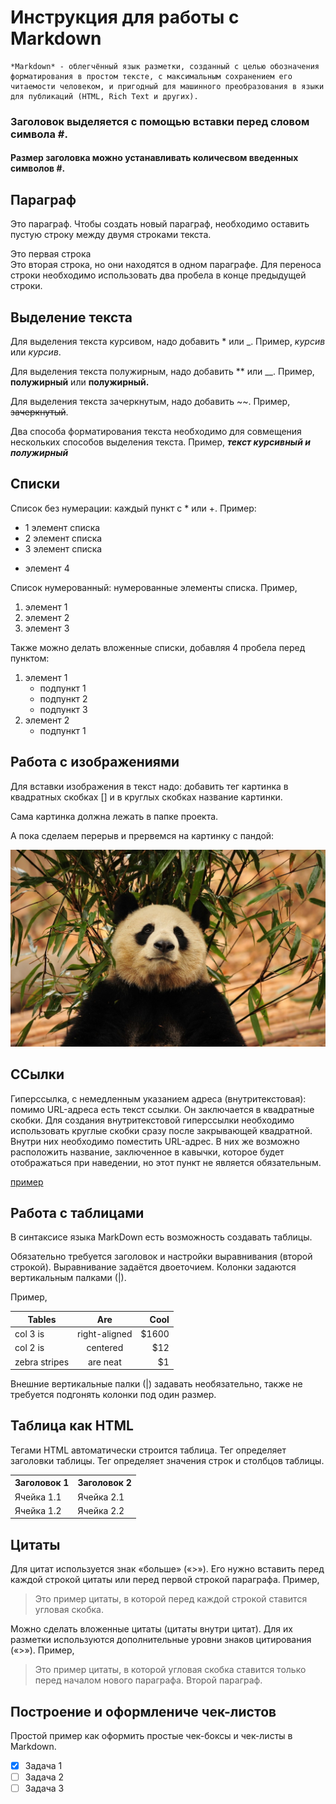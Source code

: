 # Инструкция для работы с Markdown

    *Markdown* - облегчённый язык разметки, созданный с целью обозначения форматирования в простом тексте, с максимальным сохранением его читаемости человеком, и пригодный для машинного преобразования в языки для публикаций (HTML, Rich Text и других).

### Заголовок выделяется с помощью вставки перед словом символа #. 

#### Размер заголовка можно устанавливать количесвом введенных символов #.

## Параграф

Это параграф. Чтобы создать новый параграф, необходимо оставить пустую строку между двумя строками текста.

Это первая строка  
Это вторая строка, но они находятся в одном параграфе. Для переноса строки необходимо использовать два пробела в конце предыдущей строки.

## Выделение текста

Для выделения текста курсивом, надо добавить * или _. Пример, *курсив* или _курсив_.

Для выделения текста полужирным, надо добавить ** или __.
Пример, **полужирный** или __полужирный.__

Для выделения текста зачеркнутым, надо добавить ~~.
Пример, ~~зачеркнутый~~.

Два способа форматирования текста необходимо для совмещения нескольких способов выделения текста. Пример, __*текст курсивный и полужирный*__

## Списки

Список без нумерации: каждый пункт с * или +. Пример:
* 1 элемент списка
* 2 элемент списка
* 3 элемент списка
+ элемент 4

Список нумерованный: нумерованные элементы списка. Пример, 
1. элемент 1
2. элемент 2
3. элемент 3

Также можно делать вложенные списки, добавляя 4 пробела перед пунктом:

1. элемент 1
    * подпункт 1
    * подпункт 2 
    * подпункт 3
2. элемент 2
    * подпункт 1


## Работа с изображениями

Для вставки изображения в текст надо: добавить тег картинка в квадратных скобках [] и в круглых скобках название картинки. 

Сама картинка должна лежать в папке проекта. 

А пока сделаем перерыв и прервемся на картинку с пандой: 

![панда](JPG!.jpg)

## ССылки

Гиперссылка, с немедленным указанием адреса (внутритекстовая): помимо URL-адреса есть текст ссылки. Он заключается в квадратные скобки. Для создания внутритекстовой гиперссылки необходимо использовать круглые скобки сразу после закрывающей квадратной. Внутри них необходимо поместить URL-адрес. В них же возможно расположить название, заключенное в кавычки, которое будет отображаться при наведении, но этот пункт не является обязательным.

  [пример](http://example.com/ "Необязательная подсказка")

## Работа с таблицами

В синтаксисе языка MarkDown есть возможность создавать таблицы.

Обязательно требуется заголовок и настройки выравнивания (второй строкой). Выравнивание задаётся двоеточием. Колонки задаются вертикальным палками (|). 

Пример, 

| Tables        | Are           | Cool  |
| ------------- |:-------------:| -----:|
| col 3 is      | right-aligned | $1600 |
| col 2 is      | centered      |   $12 |
| zebra stripes | are neat      |    $1 |

Внешние вертикальные палки (|) задавать необязательно, также не требуется подгонять колонки под один размер.

## Таблица как HTML

Тегами HTML автоматически строится таблица. Тег <th> определяет заголовки таблицы. Тег <td> определяет значения строк и столбцов таблицы. 

<table>
    <tr>
        <th>Заголовок 1</th>
        <th>Заголовок 2</th>
    </tr>
    <tr>
        <td>Ячейка 1.1</td>
        <td>Ячейка 2.1</td>
    </tr>
    <tr>
        <td>Ячейка 1.2</td>
        <td>Ячейка 2.2</td>
    </tr>
</table>

## Цитаты

Для цитат используется знак «больше» («>»). Его нужно вставить перед каждой строкой цитаты или перед первой строкой параграфа. Пример, 

>Это пример цитаты,
>в которой перед каждой строкой
>ставится угловая скобка.

Можно сделать вложенные цитаты (цитаты внутри цитат). Для их разметки используются дополнительные уровни знаков цитирования («>»). Пример,
 
 >Это пример цитаты,
в которой угловая скобка
ставится только перед началом нового параграфа.
>Второй параграф.

## Построение и оформлениче чек-листов 

Простой пример как оформить простые чек-боксы и чек-листы в Markdown. 

- [x] Задача 1
- [ ] Задача 2
- [ ] Задача 3
